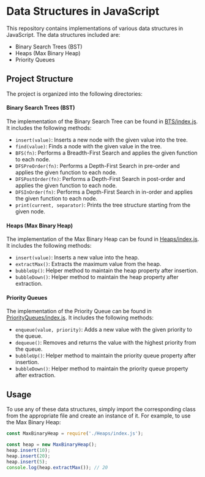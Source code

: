 # Data Structures in JavaScript

This repository contains implementations of various data structures in JavaScript. The data structures included are:

- Binary Search Trees (BST)
- Heaps (Max Binary Heap)
- Priority Queues

## Project Structure

The project is organized into the following directories:

#### Binary Search Trees (BST)

The implementation of the Binary Search Tree can be found in [BTS/index.js](BTS/index.js). It includes the following methods:

- `insert(value)`: Inserts a new node with the given value into the tree.
- `find(value)`: Finds a node with the given value in the tree.
- `BFS(fn)`: Performs a Breadth-First Search and applies the given function to each node.
- `DFSPreOrder(fn)`: Performs a Depth-First Search in pre-order and applies the given function to each node.
- `DFSPostOrder(fn)`: Performs a Depth-First Search in post-order and applies the given function to each node.
- `DFSInOrder(fn)`: Performs a Depth-First Search in in-order and applies the given function to each node.
- `print(current, separator)`: Prints the tree structure starting from the given node.

#### Heaps (Max Binary Heap)

The implementation of the Max Binary Heap can be found in [Heaps/index.js](Heaps/index.js). It includes the following methods:

- `insert(value)`: Inserts a new value into the heap.
- `extractMax()`: Extracts the maximum value from the heap.
- `bubbleUp()`: Helper method to maintain the heap property after insertion.
- `bubbleDown()`: Helper method to maintain the heap property after extraction.

#### Priority Queues

The implementation of the Priority Queue can be found in [PriorityQueues/index.js](PriorityQueues/index.js). It includes the following methods:

- `enqueue(value, priority)`: Adds a new value with the given priority to the queue.
- `dequeue()`: Removes and returns the value with the highest priority from the queue.
- `bubbleUp()`: Helper method to maintain the priority queue property after insertion.
- `bubbleDown()`: Helper method to maintain the priority queue property after extraction.

## Usage

To use any of these data structures, simply import the corresponding class from the appropriate file and create an instance of it. For example, to use the Max Binary Heap:

```javascript
const MaxBinaryHeap = require('./Heaps/index.js');

const heap = new MaxBinaryHeap();
heap.insert(10);
heap.insert(20);
heap.insert(5);
console.log(heap.extractMax()); // 20
```

